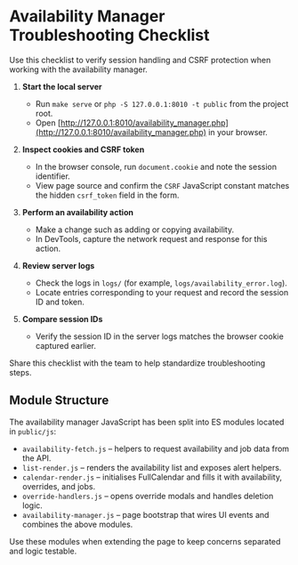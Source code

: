 # Availability Manager Troubleshooting Checklist

Use this checklist to verify session handling and CSRF protection when working with the availability manager.

1. **Start the local server**
   - Run `make serve` or `php -S 127.0.0.1:8010 -t public` from the project root.
   - Open [http://127.0.0.1:8010/availability_manager.php](http://127.0.0.1:8010/availability_manager.php) in your browser.

2. **Inspect cookies and CSRF token**
   - In the browser console, run `document.cookie` and note the session identifier.
   - View page source and confirm the `CSRF` JavaScript constant matches the hidden `csrf_token` field in the form.

3. **Perform an availability action**
   - Make a change such as adding or copying availability.
   - In DevTools, capture the network request and response for this action.

4. **Review server logs**
   - Check the logs in `logs/` (for example, `logs/availability_error.log`).
   - Locate entries corresponding to your request and record the session ID and token.

5. **Compare session IDs**
   - Verify the session ID in the server logs matches the browser cookie captured earlier.

Share this checklist with the team to help standardize troubleshooting steps.

## Module Structure

The availability manager JavaScript has been split into ES modules located in `public/js`:

- `availability-fetch.js` – helpers to request availability and job data from the API.
- `list-render.js` – renders the availability list and exposes alert helpers.
- `calendar-render.js` – initialises FullCalendar and fills it with availability, overrides, and jobs.
- `override-handlers.js` – opens override modals and handles deletion logic.
- `availability-manager.js` – page bootstrap that wires UI events and combines the above modules.

Use these modules when extending the page to keep concerns separated and logic testable.
